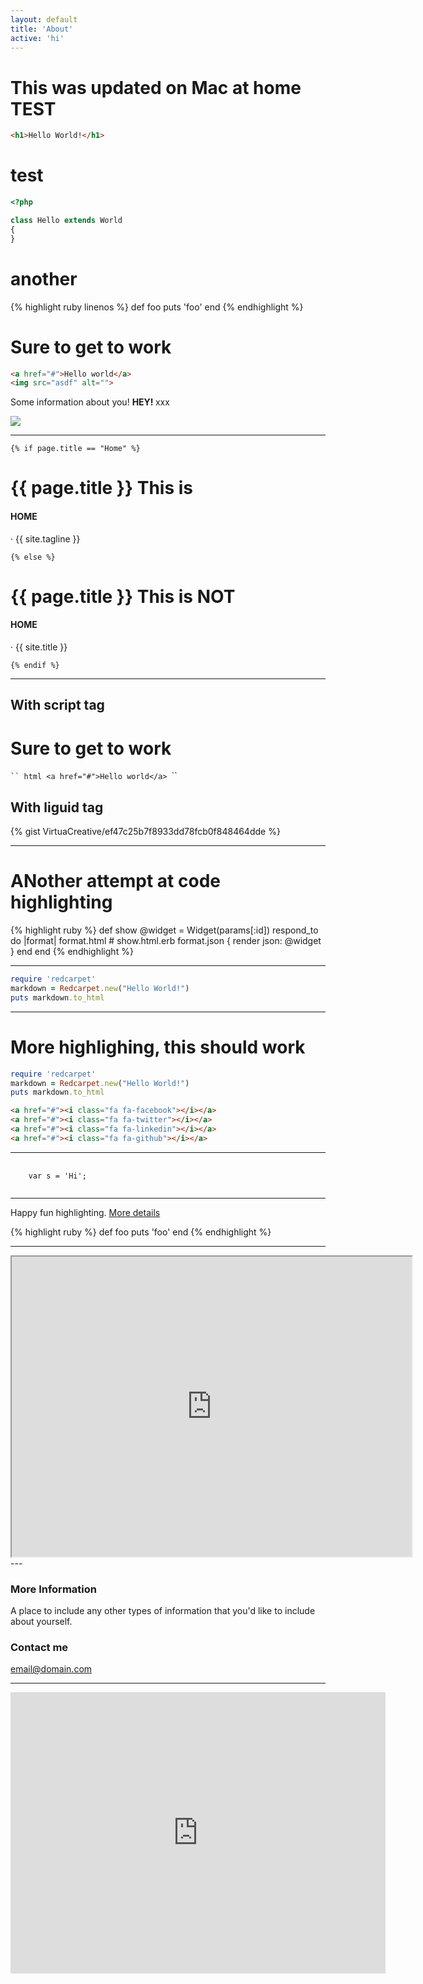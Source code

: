 ```yaml
---
layout: default
title: 'About'
active: 'hi'
---
```



# This was updated on Mac at  home **TEST**


```html
<h1>Hello World!</h1>
```

<h1>test</h1>

```php
<?php

class Hello extends World
{
}
```

<h1>another</h1>



{% highlight ruby linenos %}
def foo
  puts 'foo'
end
{% endhighlight %}




<h1>Sure to get to work</h1>

~~~ html
<a href="#">Hello world</a>
<img src="asdf" alt="">

~~~


Some information about you! <strong> HEY! </strong> xxx

![](https://mrmccormack.github.io/images/shrek.jpg )

---

    {% if page.title == "Home" %}
# {{ page.title }}  This is <h4>HOME</h4> &middot; {{ site.tagline }}
    {% else %}
# {{ page.title }} This is NOT <h4>HOME</h4> &middot; {{ site.title }}
    {% endif %}

---

## With script tag

<script src="https://gist.github.com/VirtuaCreative/ef47c25b7f8933dd78fcb0f848464dde.js"></script>

<h1>Sure to get to work</h1>

`​`` html
<a href="#">Hello world</a>
`​``

## With liguid tag



{% gist VirtuaCreative/ef47c25b7f8933dd78fcb0f848464dde %}

---
# ANother attempt at code highlighting

{% highlight ruby %}
def show
  @widget = Widget(params[:id])
  respond_to do |format|
    format.html # show.html.erb
    format.json { render json: @widget }
  end
end
{% endhighlight %}


---

``` ruby
require 'redcarpet'
markdown = Redcarpet.new("Hello World!")
puts markdown.to_html


```

---

# More highlighing, this should work
 
``` ruby
require 'redcarpet'
markdown = Redcarpet.new("Hello World!")
puts markdown.to_html

```


``` html
<a href="#"><i class="fa fa-facebook"></i></a>
<a href="#"><i class="fa fa-twitter"></i></a>
<a href="#"><i class="fa fa-linkedin"></i></a>
<a href="#"><i class="fa fa-github"></i></a>

```

---

<div class="highlighter-rouge">
<pre class="highlight">
  <code>
    <span class="kd">var</span> <span class="nx">s</span> <span class="o">=</span> <span class="s1">'Hi'</span><span class="p">;</span>
  </code>
</pre>
</div>


---

Happy fun highlighting. 
[More details](https://github.com/mojombo/jekyll/wiki/liquid-extensions)

{% highlight ruby %}
def foo
  puts 'foo'
end
{% endhighlight %}

---

<iframe src="https://www.google.com/maps/d/embed?mid=1ELysbd_HcyENvsuK5auBFbFpwZ0" width="640" height="480"></iframe>
---

### More Information

A place to include any other types of information that you'd like to include about yourself.

### Contact me

[email@domain.com](mailto:email@domain.com)

---
<iframe src="https://www.google.com/maps/embed?pb=!1m18!1m12!1m3!1d2648.7897440927322!2d-89.27185718378226!3d48.40298077924549!2m3!1f0!2f0!3f0!3m2!1i1024!2i768!4f13.1!3m3!1m2!1s0x4d5921d099e9d447%3A0x2fdeb4b250a8e1a8!2sConfederation+College!5e0!3m2!1sen!2sca!4v1473528846687" width="600" height="450" frameborder="0" style="border:0" allowfullscreen></iframe>
